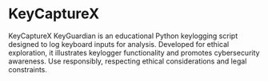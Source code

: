 # KeyCaptureX
KeyCaptureX KeyGuardian is an educational Python keylogging script designed to log keyboard inputs for analysis. Developed for ethical exploration, it illustrates keylogger functionality and promotes cybersecurity awareness. Use responsibly, respecting ethical considerations and legal constraints.

